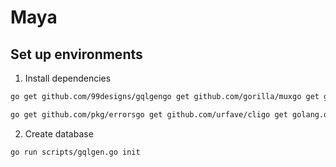 # Maya



## Set up environments
1) Install dependencies
```bash
go get github.com/99designs/gqlgengo get github.com/gorilla/muxgo get github.com/globalsign/mgo
```

```bash
go get github.com/pkg/errorsgo get github.com/urfave/cligo get golang.org/x/tools/go/ast/astutilgo get golang.org/x/tools/go/loadergo get golang.org/x/tools/importsgo get gopkg.in/yaml.v2
```

2) Create database
```bash
go run scripts/gqlgen.go init
```
